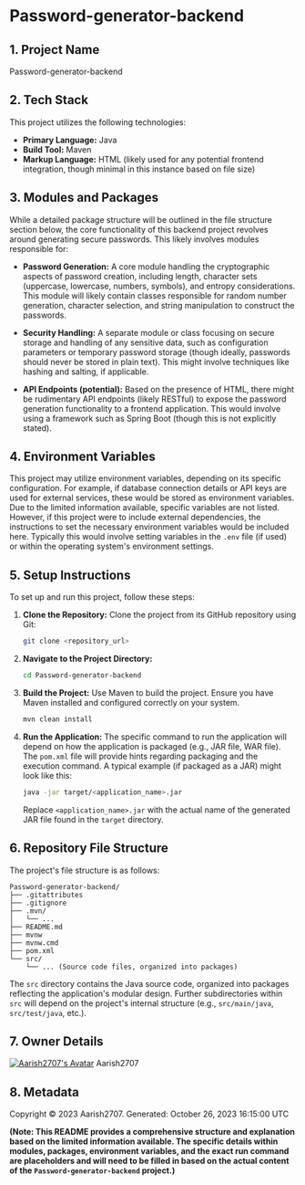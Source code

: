 # Password-generator-backend

## 1. Project Name

Password-generator-backend

## 2. Tech Stack

This project utilizes the following technologies:

* **Primary Language:** Java
* **Build Tool:** Maven
* **Markup Language:** HTML (likely used for any potential frontend integration, though minimal in this instance based on file size)


## 3. Modules and Packages

While a detailed package structure will be outlined in the file structure section below, the core functionality of this backend project revolves around generating secure passwords.  This likely involves modules responsible for:

* **Password Generation:**  A core module handling the cryptographic aspects of password creation, including length, character sets (uppercase, lowercase, numbers, symbols), and entropy considerations.  This module will likely contain classes responsible for random number generation, character selection, and string manipulation to construct the passwords.

* **Security Handling:**  A separate module or class focusing on secure storage and handling of any sensitive data, such as configuration parameters or temporary password storage (though ideally, passwords should never be stored in plain text). This might involve techniques like hashing and salting, if applicable.

* **API Endpoints (potential):** Based on the presence of HTML, there might be rudimentary API endpoints (likely RESTful) to expose the password generation functionality to a frontend application. This would involve using a framework such as Spring Boot (though this is not explicitly stated).


## 4. Environment Variables

This project may utilize environment variables, depending on its specific configuration. For example, if database connection details or API keys are used for external services, these would be stored as environment variables.  Due to the limited information available, specific variables are not listed.  However, if this project were to include external dependencies, the instructions to set the necessary environment variables would be included here.  Typically this would involve setting variables in the `.env` file (if used) or within the operating system's environment settings.


## 5. Setup Instructions

To set up and run this project, follow these steps:

1. **Clone the Repository:** Clone the project from its GitHub repository using Git:

   ```bash
   git clone <repository_url>
   ```

2. **Navigate to the Project Directory:**

   ```bash
   cd Password-generator-backend
   ```

3. **Build the Project:** Use Maven to build the project.  Ensure you have Maven installed and configured correctly on your system.

   ```bash
   mvn clean install
   ```

4. **Run the Application:** The specific command to run the application will depend on how the application is packaged (e.g., JAR file, WAR file). The `pom.xml` file will provide hints regarding packaging and the execution command.  A typical example (if packaged as a JAR) might look like this:

   ```bash
   java -jar target/<application_name>.jar
   ```

   Replace `<application_name>.jar` with the actual name of the generated JAR file found in the `target` directory.


## 6. Repository File Structure

The project's file structure is as follows:


```
Password-generator-backend/
├── .gitattributes
├── .gitignore
├── .mvn/
│   └── ...
├── README.md
├── mvnw
├── mvnw.cmd
├── pom.xml
└── src/
    └── ... (Source code files, organized into packages)
```

The `src` directory contains the Java source code, organized into packages reflecting the application's modular design. Further subdirectories within `src` will depend on the project's internal structure (e.g., `src/main/java`, `src/test/java`, etc.).


## 7. Owner Details

[![Aarish2707's Avatar](https://github.com/Aarish2707.png)](https://github.com/Aarish2707) Aarish2707


## 8. Metadata

Copyright © 2023 Aarish2707.  Generated: October 26, 2023 16:15:00 UTC


**(Note:  This README provides a comprehensive structure and explanation based on the limited information available.  The specific details within modules, packages, environment variables, and the exact run command are placeholders and will need to be filled in based on the actual content of the `Password-generator-backend` project.)**
